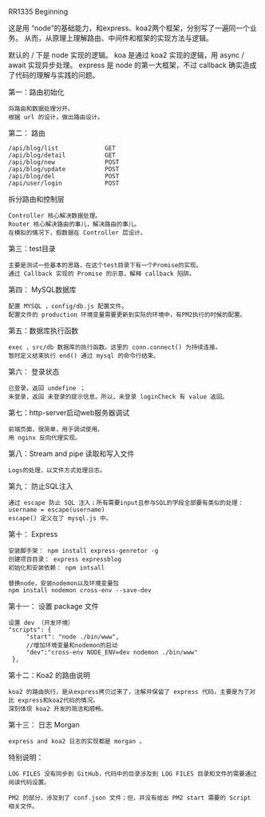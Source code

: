 RR1335 Beginning

这是用 “node”的基础能力，和express、koa2两个框架，分别写了一遍同一个业务。
从而，从原理上理解路由、中间件和框架的实现方法与逻辑。

默认的 / 下是 node 实现的逻辑。
koa 是通过 koa2 实现的逻辑，用 async / await 实现异步处理。
express 是 node 的第一大框架，不过 callback 确实造成了代码的理解与实践的问题。


第一：路由初始化

    将路由和数据处理分开。
    根据 url 的设计，做出路由设计。

第二： 路由

    /api/blog/list             GET    
    /api/blog/detail           GET
    /api/blog/new              POST 
    /api/blog/update           POST
    /api/blog/del              POST
    /api/user/login            POST





拆分路由和控制层

    Controller 核心解决数据处理。
    Router 核心解决路由的事儿，解决路由的事儿。
    在模拟的情况下，假数据在 Controller 层设计。


第三：test目录

    主要是测试一些基本的思路，在这个test目录下有一个Promise的实现。
    通过 Callback 实现的 Promise 的示意，解释 callback 陷阱。


第四： MySQL数据库

    配置 MYSQL ，config/db.js 配置文件。
    配置文件的 production 环境变量需要更新到实际的环境中，有PM2执行的时候的配置。


第五：数据库执行函数

    exec ，src/db 数据库的执行函数。这里的 conn.connect() 为持续连接。
    暂时定义结束执行 end() 通过 mysql 的命令行结束。


第六： 登录状态

    已登录，返回 undefine ；
    未登录，返回 未登录的提示信息。所以，未登录 loginCheck 有 value 返回。

第七：http-server启动web服务器调试

    前端页面，很简单，用于调试使用。
    用 nginx 反向代理实现。


第八：Stream and pipe 读取和写入文件

    Logs的处理，以文件方式处理日志。

第九： 防止SQL注入

    通过 escape 防止 SQL 注入；所有需要input且参与SQL的字段全部要有类似的处理：
    username = escape(username)
    escape() 定义在了 mysql.js 中。

第十： Express

    安装脚手架： npm install express-genretor -g 
    创建项目目录： express expressblog
    初始化和安装依赖： npm intsall 

    替换node，安装nodemon以及环境变量包
    npm install nodemon cross-env --save-dev 


第十一： 设置 package 文件

    设置 dev （开发环境） 
    "scripts": {
         "start": "node ./bin/www",
         //增加环境变量和nodemon的启动
         "dev":"cross-env NODE_ENV=dev nodemon ./bin/www"
     },

第十二：Koa2 的路由说明

    koa2 的路由执行，是从express拷贝过来了，注解并保留了 express 代码，主要是为了对比 express和koa2代码的情况。
    深刻体现 koa2 开发的简洁和顺畅。


第十三： 日志 Morgan

    express and koa2 日志的实现都是 morgan 。
    

特别说明：

    LOG FILES 没有同步到 GitHub，代码中的目录涉及到 LOG FILES 目录和文件的需要通过阅读代码设置。

    PM2 的部分，涉及到了 conf.json 文件；但，并没有给出 PM2 start 需要的 Script 相关文件。

    
    